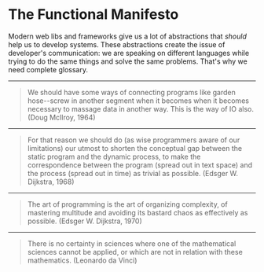 # The Functional Manifesto

Modern web libs and frameworks give us a lot of abstractions that *should* help us to develop systems. These abstractions create the issue of developer's communication: we are speaking on different languages while trying to do the same things and solve the same problems. That's why we need complete glossary.

***

> We should have some ways of connecting programs like garden hose--screw in another segment when it becomes when it becomes necessary to massage data in another way. This is the way of IO also. (Doug McIlroy, 1964)

***

> For that reason we should do (as wise programmers aware of our limitations) our utmost to shorten the conceptual gap between the static program and the dynamic process, to make the correspondence between the program (spread out in text space) and the process (spread out in time) as trivial as possible. (Edsger W. Dijkstra, 1968)

***

> The art of programming is the art of organizing complexity, of mastering multitude and avoiding its bastard chaos as effectively as possible. (Edsger W. Dijkstra, 1970)

***

> There is no certainty in sciences where one of the mathematical sciences cannot be applied, or which are not in relation with these mathematics. (Leonardo da Vinci)
